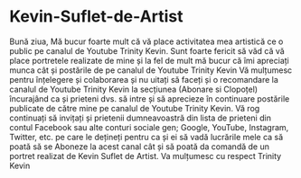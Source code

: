 # Kevin-Suflet-de-Artist
Bună ziua, Mă bucur foarte mult că vă place activitatea mea artistică ce o public pe canalul de Youtube Trinity Kevin. Sunt foarte fericit să văd că vă place portretele realizate de mine și la fel de mult mă bucur că îmi apreciați munca cât și postările de pe canalul de Youtube Trinity Kevin Vă mulțumesc pentru înțelegere și colaborarea și nu uitați să faceți și o recomandare la canalul de Youtube Trinity Kevin la secțiunea (Abonare si Clopoțel) încurajând ca și prieteni dvs. să intre și să aprecieze în continuare postările publicate de către mine pe canalul de Youtube Trinity Kevin. Vă rog continuați să invițați și prietenii dumneavoastră din lista de prieteni din contul Facebook sau alte conturi sociale gen; Google, YouTube, Instagram, Twitter, etc. pe care le dețineți pentru ca și ei să vadă lucrările mele ca să poată să se Aboneze la acest canal cât și să poată da comandă de un portret realizat de Kevin Suflet de Artist. Va mulțumesc cu respect  Trinity Kevin
